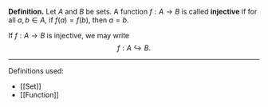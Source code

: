 **Definition.** Let $A$ and $B$ be sets. A function $f:A\to B$ is called **injective** if for all $a,b\in A$, if $f(a)=f(b)$, then $a=b$.

If $f:A\to B$ is injective, we may write $$f:A\hookrightarrow B.$$
***
Definitions used:
- [[Set]]
- [[Function]]